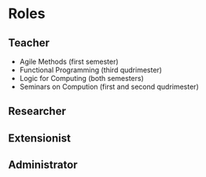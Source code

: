 # Roles

## Teacher

- Agile Methods (first semester)
- Functional Programming (third qudrimester)
- Logic for Computing (both semesters)
- Seminars on Compution (first and second qudrimester)

## Researcher

## Extensionist

## Administrator
